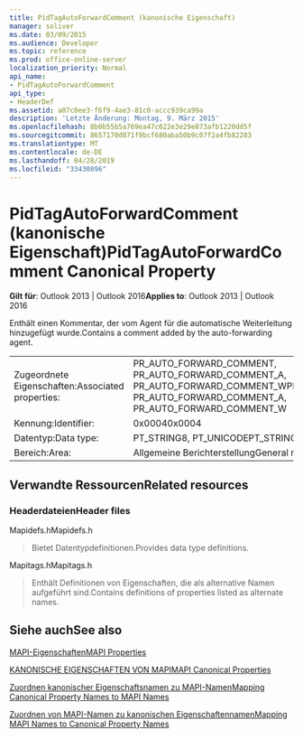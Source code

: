 ```yaml
---
title: PidTagAutoForwardComment (kanonische Eigenschaft)
manager: soliver
ms.date: 03/09/2015
ms.audience: Developer
ms.topic: reference
ms.prod: office-online-server
localization_priority: Normal
api_name:
- PidTagAutoForwardComment
api_type:
- HeaderDef
ms.assetid: a07c0ee3-f6f9-4ae3-81c0-accc939ca99a
description: 'Letzte Änderung: Montag, 9. März 2015'
ms.openlocfilehash: 8b0b55b5a769ea47c622e3e29e873afb1220dd5f
ms.sourcegitcommit: 8657170d071f9bcf680aba50b9c07f2a4fb82283
ms.translationtype: MT
ms.contentlocale: de-DE
ms.lasthandoff: 04/28/2019
ms.locfileid: "33430896"
---
```

# <a name="pidtagautoforwardcomment-canonical-property"></a><span data-ttu-id="2bc65-103">PidTagAutoForwardComment (kanonische Eigenschaft)</span><span class="sxs-lookup"><span data-stu-id="2bc65-103">PidTagAutoForwardComment Canonical Property</span></span>

  
  
<span data-ttu-id="2bc65-104">**Gilt für**: Outlook 2013 | Outlook 2016</span><span class="sxs-lookup"><span data-stu-id="2bc65-104">**Applies to**: Outlook 2013 | Outlook 2016</span></span> 
  
<span data-ttu-id="2bc65-105">Enthält einen Kommentar, der vom Agent für die automatische Weiterleitung hinzugefügt wurde.</span><span class="sxs-lookup"><span data-stu-id="2bc65-105">Contains a comment added by the auto-forwarding agent.</span></span>
  
|||
|:-----|:-----|
|<span data-ttu-id="2bc65-106">Zugeordnete Eigenschaften:</span><span class="sxs-lookup"><span data-stu-id="2bc65-106">Associated properties:</span></span>  <br/> |<span data-ttu-id="2bc65-107">PR_AUTO_FORWARD_COMMENT, PR_AUTO_FORWARD_COMMENT_A, PR_AUTO_FORWARD_COMMENT_W</span><span class="sxs-lookup"><span data-stu-id="2bc65-107">PR_AUTO_FORWARD_COMMENT, PR_AUTO_FORWARD_COMMENT_A, PR_AUTO_FORWARD_COMMENT_W</span></span>  <br/> |
|<span data-ttu-id="2bc65-108">Kennung:</span><span class="sxs-lookup"><span data-stu-id="2bc65-108">Identifier:</span></span>  <br/> |<span data-ttu-id="2bc65-109">0x0004</span><span class="sxs-lookup"><span data-stu-id="2bc65-109">0x0004</span></span>  <br/> |
|<span data-ttu-id="2bc65-110">Datentyp:</span><span class="sxs-lookup"><span data-stu-id="2bc65-110">Data type:</span></span>  <br/> |<span data-ttu-id="2bc65-111">PT_STRING8, PT_UNICODE</span><span class="sxs-lookup"><span data-stu-id="2bc65-111">PT_STRING8, PT_UNICODE</span></span>  <br/> |
|<span data-ttu-id="2bc65-112">Bereich:</span><span class="sxs-lookup"><span data-stu-id="2bc65-112">Area:</span></span>  <br/> |<span data-ttu-id="2bc65-113">Allgemeine Berichterstellung</span><span class="sxs-lookup"><span data-stu-id="2bc65-113">General reporting</span></span>  <br/> |
   
## <a name="related-resources"></a><span data-ttu-id="2bc65-114">Verwandte Ressourcen</span><span class="sxs-lookup"><span data-stu-id="2bc65-114">Related resources</span></span>

### <a name="header-files"></a><span data-ttu-id="2bc65-115">Headerdateien</span><span class="sxs-lookup"><span data-stu-id="2bc65-115">Header files</span></span>

<span data-ttu-id="2bc65-116">Mapidefs.h</span><span class="sxs-lookup"><span data-stu-id="2bc65-116">Mapidefs.h</span></span>
  
> <span data-ttu-id="2bc65-117">Bietet Datentypdefinitionen.</span><span class="sxs-lookup"><span data-stu-id="2bc65-117">Provides data type definitions.</span></span>
    
<span data-ttu-id="2bc65-118">Mapitags.h</span><span class="sxs-lookup"><span data-stu-id="2bc65-118">Mapitags.h</span></span>
  
> <span data-ttu-id="2bc65-119">Enthält Definitionen von Eigenschaften, die als alternative Namen aufgeführt sind.</span><span class="sxs-lookup"><span data-stu-id="2bc65-119">Contains definitions of properties listed as alternate names.</span></span>
    
## <a name="see-also"></a><span data-ttu-id="2bc65-120">Siehe auch</span><span class="sxs-lookup"><span data-stu-id="2bc65-120">See also</span></span>



[<span data-ttu-id="2bc65-121">MAPI-Eigenschaften</span><span class="sxs-lookup"><span data-stu-id="2bc65-121">MAPI Properties</span></span>](mapi-properties.md)
  
[<span data-ttu-id="2bc65-122">KANONISCHE EIGENSCHAFTEN VON MAPI</span><span class="sxs-lookup"><span data-stu-id="2bc65-122">MAPI Canonical Properties</span></span>](mapi-canonical-properties.md)
  
[<span data-ttu-id="2bc65-123">Zuordnen kanonischer Eigenschaftsnamen zu MAPI-Namen</span><span class="sxs-lookup"><span data-stu-id="2bc65-123">Mapping Canonical Property Names to MAPI Names</span></span>](mapping-canonical-property-names-to-mapi-names.md)
  
[<span data-ttu-id="2bc65-124">Zuordnen von MAPI-Namen zu kanonischen Eigenschaftennamen</span><span class="sxs-lookup"><span data-stu-id="2bc65-124">Mapping MAPI Names to Canonical Property Names</span></span>](mapping-mapi-names-to-canonical-property-names.md)

